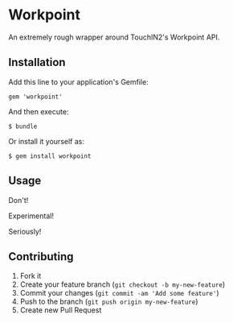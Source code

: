 # Workpoint

An extremely rough wrapper around TouchIN2's Workpoint API. 

## Installation

Add this line to your application's Gemfile:

    gem 'workpoint'

And then execute:

    $ bundle

Or install it yourself as:

    $ gem install workpoint

## Usage

Don't!

Experimental!

Seriously!

## Contributing

1. Fork it
2. Create your feature branch (`git checkout -b my-new-feature`)
3. Commit your changes (`git commit -am 'Add some feature'`)
4. Push to the branch (`git push origin my-new-feature`)
5. Create new Pull Request
